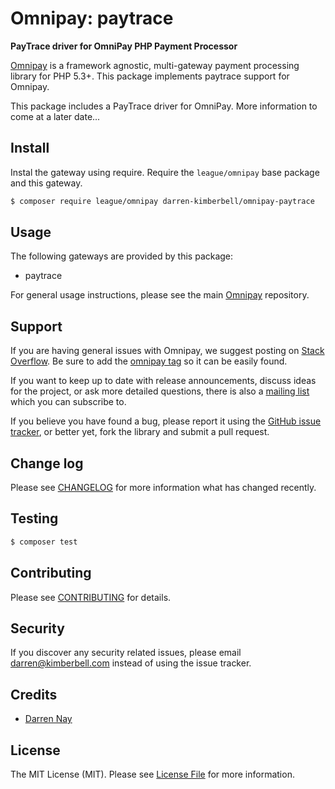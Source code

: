 # Omnipay: paytrace

**PayTrace driver for OmniPay PHP Payment Processor**

[Omnipay](https://github.com/thephpleague/omnipay) is a framework agnostic, multi-gateway payment
processing library for PHP 5.3+. This package implements paytrace support for Omnipay.

This package includes a PayTrace driver for OmniPay.  More information to come at a later date...

## Install

Instal the gateway using require. Require the `league/omnipay` base package and this gateway.

``` bash
$ composer require league/omnipay darren-kimberbell/omnipay-paytrace
```

## Usage

The following gateways are provided by this package:

 * paytrace

For general usage instructions, please see the main [Omnipay](https://github.com/thephpleague/omnipay) repository.

## Support

If you are having general issues with Omnipay, we suggest posting on
[Stack Overflow](http://stackoverflow.com/). Be sure to add the
[omnipay tag](http://stackoverflow.com/questions/tagged/omnipay) so it can be easily found.

If you want to keep up to date with release announcements, discuss ideas for the project,
or ask more detailed questions, there is also a [mailing list](https://groups.google.com/forum/#!forum/omnipay) which
you can subscribe to.

If you believe you have found a bug, please report it using the [GitHub issue tracker](https://github.com/darren-kimberbell/omnipay-paytrace/issues),
or better yet, fork the library and submit a pull request.

## Change log

Please see [CHANGELOG](CHANGELOG.md) for more information what has changed recently.

## Testing

``` bash
$ composer test
```

## Contributing

Please see [CONTRIBUTING](CONTRIBUTING.md) for details.

## Security

If you discover any security related issues, please email darren@kimberbell.com instead of using the issue tracker.

## Credits

- [Darren Nay](https://github.com/darren-kimberbell)

## License

The MIT License (MIT). Please see [License File](LICENSE.md) for more information.
